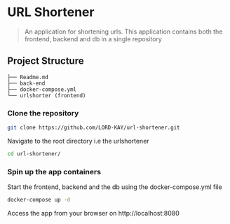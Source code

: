 # URL Shortener
> An application for shortening urls.
> This application contains both the frontend, backend and db in a single repository
## Project Structure
```$xslt
├── Readme.md
├── back-end
├── docker-compose.yml
└── urlshorter (frontend)
```
### Clone the repository
```bash
git clone https://github.com/LORD-KAY/url-shortener.git 
```

Navigate to the root directory i.e the urlshortener
```bash
cd url-shortener/
```

### Spin up the app containers
Start the frontend, backend and the db using the docker-compose.yml file
```bash
docker-compose up -d
```
Access the app from your browser on http://localhost:8080
